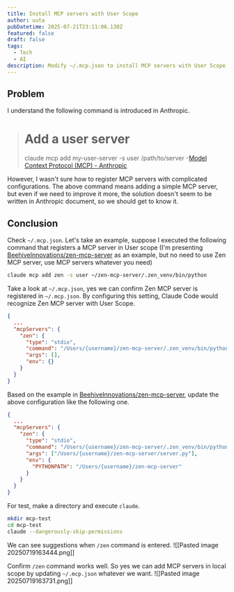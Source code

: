 ```yaml
---
title: Install MCP servers with User Scope
author: uuta
pubDatetime: 2025-07-21T23:11:06.130Z
featured: false
draft: false
tags:
  - Tech
  - AI
description: Modify ~/.mcp.json to install MCP servers with User Scope
---
```


## Problem
I understand the following command is introduced in Anthropic.

> # Add a user server
>claude mcp add my-user-server -s user /path/to/server
-[Model Context Protocol (MCP) - Anthropic](https://docs.anthropic.com/en/docs/claude-code/mcp)

However, I wasn't sure how to register MCP servers with complicated configurations. The above command means adding a simple MCP server, but even if we need to improve it more, the solution doesn't seem to be written in Anthropic document, so we should get to know it.

## Conclusion
Check `~/.mcp.json`. Let's take an example, suppose I executed the following command that registers a MCP server in User scope (I'm presenting [BeehiveInnovations/zen-mcp-server](https://github.com/BeehiveInnovations/zen-mcp-server) as an example, but no need to use Zen MCP server, use MCP servers whatever you need)

```sh
claude mcp add zen -s user ~/zen-mcp-server/.zen_venv/bin/python
```

Take a look at `~/.mcp.json`, yes we can confirm Zen MCP server is registered in `~/.mcp.json`. By configuring this setting, Claude Code would recognize Zen MCP server with User Scope.

```json
{
  ...
  "mcpServers": {
    "zen": {
      "type": "stdio",
      "command": "/Users/{username}/zen-mcp-server/.zen_venv/bin/python",
      "args": [],
      "env": {}
    }
  }
}
```

Based on the example in [BeehiveInnovations/zen-mcp-server](https://github.com/BeehiveInnovations/zen-mcp-server), update the above configuration like the following one.

```json
{
  ...
  "mcpServers": {
    "zen": {
      "type": "stdio",
      "command": "/Users/{username}/zen-mcp-server/.zen_venv/bin/python",
      "args": ["/Users/{username}/zen-mcp-server/server.py"],
      "env": {
		"PYTHONPATH": "/Users/{username}/zen-mcp-server"
      }
    }
  }
}
```

For test, make a directory and execute `claude`.

```sh
mkdir mcp-test
cd mcp-test
claude --dangerously-skip-permissions
```

We can see suggestions when `/zen` command is entered.
![[Pasted image 20250719163444.png]]

Confirm `/zen` command works well. So yes we can add MCP servers in local scope by updating `~/.mcp.json` whatever we want.
![[Pasted image 20250719163731.png]]
